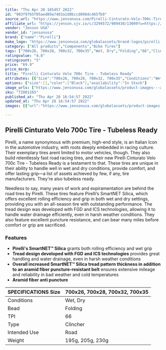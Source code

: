 ```yaml
---
title: "Thu Apr 28 165457 2022"
id: "903f9765f05aed89a7403a1d8bccd098dc465fb9"
source_url: "https://www.jensonusa.com/Pirelli-Cinturato-Velo-700c-Tire-Tubeless-Ready"
affiliate_url: "https://jenson.sjv.io/c/3294572/989438/13009?u=https://www.jensonusa.com/Pirelli-Cinturato-Velo-700c-Tire-Tubeless-Ready"
vendor: "Jenson USA"
vendor_id: "jensonusa"
brand: {"name":"Pirelli"}
make_logo: "https://www.jensonusa.com/globalassets/brand-logos/pirelli-small.jpg"
category: ["All products","Components","Bike Tires"]
tags: ["700x26, 700x28, 700x32, 700x35","Wet, Dry","Folding","66","Clincher","Road","195g, 205g, 230g"]
ratingvalue: "4.8"
ratingcount: "5"
price: "69.9"
price_msrp: 
title: "Pirelli Cinturato Velo 700c Tire - Tubeless Ready"
attributes: [{"Size":"700x26, 700x28, 700x32, 700x35","Conditions":"Wet, Dry","Bead":"Folding","TPI":"66","Type":"Clincher","Intended Use":"Road","Weight":"195g, 205g, 230g"}]
options: {"size":[],"color":["Black"],"availability":"In Stock"}
image_urls: ["https://www.jensonusa.com/globalassets/product-images---all-assets/pirelli/ti001265-black.jpg","https://www.jensonusa.com/globalassets/product-images---all-assets/pirelli/ti001265_1-black.jpg","https://www.jensonusa.com/globalassets/product-images---all-assets/pirelli/ti001265_2-black.jpg"]
sku: "TI001265"
published_at: "Thu Apr 28 16:54:57 2022"
updated_at: "Thu Apr 28 16:54:57 2022"
images: [{"url":"https://www.jensonusa.com/globalassets/product-images---all-assets/pirelli/ti001265-black.jpg","path":"full/b877c439624b0815313b7ea96fc72af52296da68.jpg","checksum":"043d6cf23efedab396f796fec7b9afc9","status":"downloaded"},{"url":"https://www.jensonusa.com/globalassets/product-images---all-assets/pirelli/ti001265_1-black.jpg","path":"full/281ffd8bb2043a2aca424aa224a967611af7120f.jpg","checksum":"f6d0a521ea87c32a85b7c27e3a699059","status":"downloaded"},{"url":"https://www.jensonusa.com/globalassets/product-images---all-assets/pirelli/ti001265_2-black.jpg","path":"full/46e568f26976bf4ca67ea20602491f0a89be7d42.jpg","checksum":"74cefa34d771a832816e1d507769d944","status":"downloaded"}]

---
```

## Pirelli Cinturato Velo 700c Tire - Tubeless Ready

Pirelli, a name synonymous with premium, high-end style, is an Italian Icon in
the automotive industry, with roots deeply embedded in racing culture. Their
exemplary tires arent limited to motor vehicles, though. They also build
relentlessly fast road racing tires, and their new Pirelli Cinturato Velo 700c
Tire - Tubeless Ready is a testament to that. These tires are unique in their
ability to handle well in wet and dry conditions, provide comfort, and offer
lasting grip—a list of assets achieved by few, if any, tire manufacturers.
They're also tubeless ready.

Needless to say, many years of work and expiramentation are behind the road
tires by Pirelli. These tires feature Pirelli’s SmartNET Silica, which offers
excellent rolling efficiency and grip in both wet and dry settings, providing
you with an all-season tire with outstanding performance. The tread design was
developed with FGD and ICS technologies, allowing it to handle water drainage
efficiently, even in harsh weather conditions. They also feature excellent
puncture resistance, and can bear many miles before comfort or grip are
sacrificed.

### Features

  * **Pirelli's SmartNET™ Silica** grants both rolling efficiency and wet grip
  * **Tread design developed with FGD and ICS technologies** provides great handling and water drainage, even in harsh weather conditions
  * **Overall increased SmartNET™ Silica tread pattern thickness in addition to an aramid fiber puncture-resistant belt** ensures extensive mileage and reliability in bad weather and cold temperatures
  * **Aramid fiber anti puncture**

SPECIFICATIONS Size | 700x26, 700x28, 700x32, 700x35  
---|---  
Conditions | Wet, Dry  
Bead | Folding  
TPI | 66  
Type | Clincher  
Intended Use | Road  
Weight | 195g, 205g, 230g

